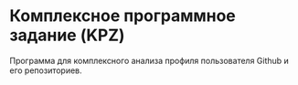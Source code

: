 # Комплексное программное задание (KPZ)
Программа для комплексного анализа профиля пользователя Github и его репозиториев.
